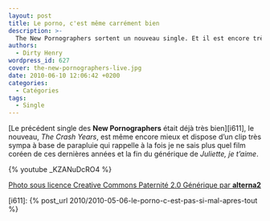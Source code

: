 ```yaml
---
layout: post
title: Le porno, c'est même carrément bien
description: >-
  The New Pornographers sortent un nouveau single. Et il est encore très bien…
authors:
  - Dirty Henry
wordpress_id: 627
cover: the-new-pornographers-live.jpg
date: 2010-06-10 12:06:42 +0200
categories:
  - Catégories
tags:
  - Single
---
```


[Le précédent single des **New Pornographers** était déjà très bien][i611], le
nouveau, _The Crash Years_, est même encore mieux et dispose d’un clip très
sympa à base de parapluie qui rappelle à la fois je ne sais plus quel film
coréen de ces dernières années et la fin du générique de _Juliette, je t’aime_.

{% youtube _KZANuDcRO4 %}

[Photo sous licence Creative Commons Paternité 2.0 Générique par **alterna2**](http://www.flickr.com/photos/alterna2/2086706849/)

[i611]: {% post_url 2010/2010-05-06-le-porno-c-est-pas-si-mal-apres-tout %}
